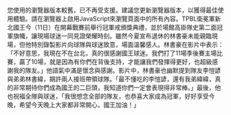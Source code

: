 您使用的瀏覽器版本較舊，已不再受支援。建議您更新瀏覽器版本，以獲得最佳使用體驗。請在瀏覽器上啟用JavaScript來瀏覽頁面中的所有內容。TPBL衛冕軍新北國王今（11日）在開幕戰賽前舉行冠軍戒頒獎典禮，並於場館高掛隊史第二面冠軍旗幟，讓現場球迷一同見證榮耀時刻。雖然今夏宣布退休的林書豪未能親臨現場，但他特別錄製影片向球隊與球迷致意，場面溫馨感人。林書豪在影片中表示：「不好意思，我現在不在台北，真的很感謝國王球迷。我們打了11場季後賽主場比賽，贏了10場，就是因為有你們在背後支持，才能讓我們發揮得更好，也超級感謝我的隊友。」他語氣中滿是懷念與感謝。影片中，林書豪也幽默提到隊友李愷諺與弟弟林書緯，期許兩人接班帶領球隊。「最不懂吃的李愷諺，還有我弟緯緯，真的非常期待你們成為國王的二巨頭，我知道你們一定會表現得非常棒。」最後，他也祝福全隊與球迷，「我很想念全部的隊友，也恭喜大家成為冠軍，好好享受今晚，希望今天晚上大家都非常開心，國王加油！」